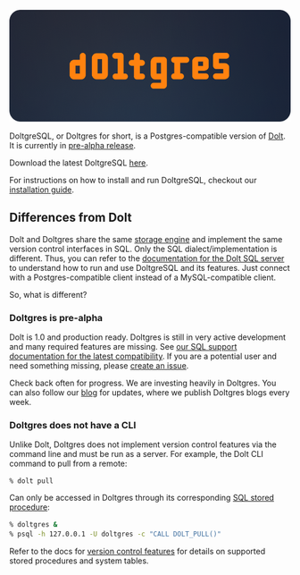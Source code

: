 ![](../.gitbook/assets/doltgres-preview.png)

DoltgreSQL, or Doltgres for short, is a Postgres-compatible version of [Dolt](https://www.doltdb.com). It is currently in [pre-alpha release](#doltgres-is-pre-alpha). 

Download the latest DoltgreSQL [here](https://github.com/dolthub/doltgresql/releases/latest).

For instructions on how to install and run DoltgreSQL, checkout our [installation guide](./installation.md).

## Differences from Dolt

Dolt and Doltgres share the same [storage engine](https://docs.dolthub.com/architecture/storage-engine) and implement the same version control interfaces in SQL. Only the SQL dialect/implementation is different. Thus, you can refer to the [documentation for the Dolt SQL server](https://docs.dolthub.com/sql-reference/server) to understand how to run and use DoltgreSQL and its features. Just connect with a Postgres-compatible client instead of a MySQL-compatible client.

So, what is different?

### Doltgres is pre-alpha

Dolt is 1.0 and production ready. Doltgres is still in very active development and many required features are missing. See [our SQL support documentation for the latest compatibility](../reference/sql-support/README.md). If you are a potential user and need something missing, please [create an issue](https://github.com/dolthub/doltgresql/issues).

Check back often for progress. We are investing heavily in Doltgres. You can also follow our [blog](?q=doltgres) for updates, where we publish Doltgres blogs every week.

### Doltgres does not have a CLI

Unlike Dolt, Doltgres does not implement version control features via the command line and must be
run as a server. For example, the Dolt CLI command to pull from a remote:

```
% dolt pull
```

Can only be accessed in Doltgres through its corresponding [SQL stored
procedure](https://docs.dolthub.com/sql-reference/version-control/dolt-sql-procedures):

```bash
% doltgres &
% psql -h 127.0.0.1 -U doltgres -c "CALL DOLT_PULL()"
```

Refer to the docs for [version control features](https://docs.dolthub.com/sql-reference/version-control/dolt-sql-procedures) for details on supported stored procedures and system tables.